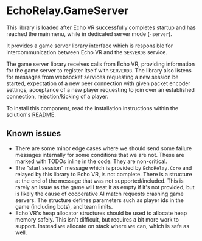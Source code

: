 # EchoRelay.GameServer

This library is loaded after Echo VR successfully completes startup and has reached the mainmenu, while in dedicated server mode (`-server`).

It provides a game server library interface which is responsible for intercommunication between Echo VR and the `SERVERDB` service.

The game server library receives calls from Echo VR, providing information for the game server to register itself with `SERVERDB`.
The library also listens for messages from websocket services requesting a new session be started, expectation of a new peer connection 
with given packet encoder settings, acceptance of a new player requesting to join over an established connection, rejection/kicking of a player. 

To install this component, read the installation instructions within the solution's [README](../README.md).

## Known issues

- There are some minor edge cases where we should send some failure messages internally for some conditions that we are not. These are marked with TODOs inline in the code. They are non-critical.
- The "start session" message which is provided by `EchoRelay.Core` and relayed by this library to Echo VR, is not complete. There is a structure at the end of the message that was not supported/included. This is rarely an issue as the game will treat it as empty if it's not provided, but is likely the cause of cooperative AI match requests crashing game servers. The structure defines parameters such as player ids in the game (including bots), and team limits.
- Echo VR's heap allocator structures should be used to allocate heap memory safely. This isn't difficult, but requires a bit more work to support. Instead we allocate on stack where we can, which is safe as well.
